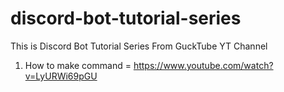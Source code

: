 # discord-bot-tutorial-series
This is Discord Bot Tutorial Series From GuckTube YT Channel
1. How to make command = https://www.youtube.com/watch?v=LyURWi69pGU
